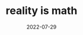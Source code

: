---
title: "reality is math"
date: 2022-07-29
related: Mathematical universe hypothesis (en.wikipedia.org)
type: fragment
tags:
  - What is Reality
  - fragment
---